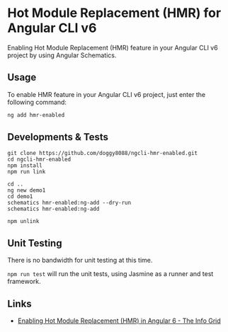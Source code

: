 # Hot Module Replacement (HMR) for Angular CLI v6

Enabling Hot Module Replacement (HMR) feature in your Angular CLI v6 project by using Angular Schematics.

## Usage

To enable HMR feature in your Angular CLI v6 project, just enter the following command:

```bash
ng add hmr-enabled
```

## Developments & Tests

```batch
git clone https://github.com/doggy8088/ngcli-hmr-enabled.git
cd ngcli-hmr-enabled
npm install
npm run link

cd ..
ng new demo1
cd demo1
schematics hmr-enabled:ng-add --dry-run
schematics hmr-enabled:ng-add

npm unlink
```

## Unit Testing

There is no bandwidth for unit testing at this time.

`npm run test` will run the unit tests, using Jasmine as a runner and test framework.

## Links

* [Enabling Hot Module Replacement (HMR) in Angular 6 - The Info Grid](https://theinfogrid.com/tech/developers/angular/enabling-hot-module-replacement-angular-6/)
